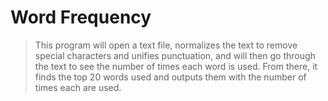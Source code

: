 # Word Frequency

> This program will open a text file, normalizes the text to remove special characters and unifies punctuation, and will then go through the text to see the number of times each word is used. From there, it finds the top 20 words used and outputs them with the number of times each are used.  
